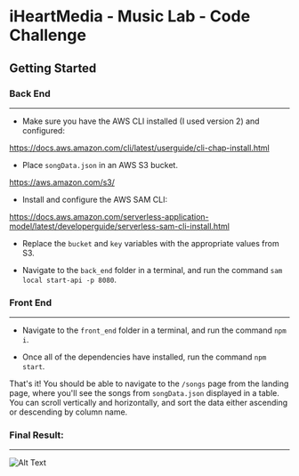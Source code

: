 # iHeartMedia - Music Lab - Code Challenge

## Getting Started

### Back End

---

- Make sure you have the AWS CLI installed (I used version 2) and configured:

https://docs.aws.amazon.com/cli/latest/userguide/cli-chap-install.html

- Place `songData.json` in an AWS S3 bucket.

https://aws.amazon.com/s3/

- Install and configure the AWS SAM CLI:

https://docs.aws.amazon.com/serverless-application-model/latest/developerguide/serverless-sam-cli-install.html

- Replace the `bucket` and `key` variables with the appropriate values from S3.

- Navigate to the `back_end` folder in a terminal, and run the command `sam local start-api -p 8080`.

### Front End

---

- Navigate to the `front_end` folder in a terminal, and run the command `npm i`.

- Once all of the dependencies have installed, run the command `npm start`.

That's it! You should be able to navigate to the `/songs` page from the landing page, where you'll see the songs from `songData.json` displayed in a table. You can scroll vertically and horizontally, and sort the data either ascending or descending by column name.

### Final Result:

---

![Alt Text](songDatabase.gif)